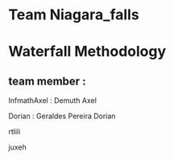 # Team Niagara_falls

# Waterfall Methodology

## team member :

InfmathAxel : Demuth Axel

Dorian : Geraldes Pereira Dorian

rtlili

juxeh

